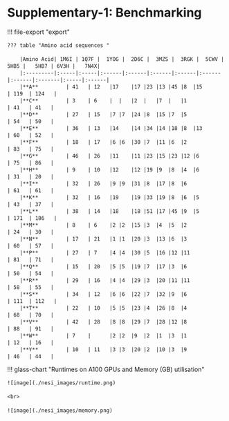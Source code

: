 # Supplementary-1: Benchmarking


!!! file-export "export"


    ??? table "Amino acid sequences "
    
        |Amino Acid| 1M6I | 1Q7F |	1YOG |	2D6C |	3MZS |	3RGK |	5CWV |	5HB5 |	 5HB7 |	6V3H |	 7N4X|
        |:---------|:-----|:-----|:------|:------|:------|:------|:------|:------|:-------|:-----|:------|
        |**A**	       | 41	  | 12	 |17	|17	|23	|13	|45	|8	|15	                              | 119	 | 124   |
        |**C**	       | 3	  | 6	 |	|	|2	|	|7	|	|1	                              | 41	 | 41   |
        |**D**	       | 27	  | 15	 |7	|7	|24	|8	|15	|7	|5	                              | 54	 | 50   |
        |**E**	       | 36	  | 13	 |14	|14	|34	|14	|18	|8	|13	                              | 60	 | 52   |
        |**F**	       | 18	  | 17	 |6	|6	|30	|7	|11	|6	|2	                              | 83	 | 75   |
        |**G**	       | 46	  | 26	 |11	|11	|23	|15	|23	|12	|6	                              | 75	 | 86   |
        |**H**	       | 9	  | 10	 |12	|12	|19	|9	|8	|4	|6	                              | 31	 | 20   |
        |**I**	       | 32	  | 26	 |9	|9	|31	|8	|17	|8	|6	                              | 61	 | 61   |
        |**K**	       | 32	  | 16	 |19	|19	|33	|19	|8	|6	|5	                              | 43	 | 37   |
        |**L**	       | 38	  | 14	 |18	|18	|51	|17	|45	|9	|5	                              | 171	 | 186   |
        |**M**	       | 8	  | 6	 |2	|2	|15	|3	|4	|5	|2	                              | 24	 | 30   |
        |**N**	       | 17	  | 21	 |1	|1	|20	|3	|13	|6	|3	                              | 60	 | 57   |
        |**P**	       | 27	  | 7	 |4	|4	|30	|5	|16	|12	|11	                              | 81	 | 71   |
        |**Q**	       | 15	  | 20	 |5	|5	|19	|7	|17	|3	|6	                              | 50	 | 54   |
        |**R**	       | 29	  | 16	 |4	|4	|29	|3	|20	|11	|11	                              | 58	 | 55   |
        |**S**	       | 34	  | 12	 |6	|6	|22	|7	|32	|9	|6	                              | 111	 | 112   |
        |**T**	       | 22	  | 10	 |5	|5	|23	|4	|26	|8	|4	                              | 68	 | 70   |
        |**V**	       | 42	  | 28	 |8	|8	|29	|7	|28	|12	|8	                              | 88	 | 91   |
        |**W**	       | 7	  | 	 |2	|2	|9	|2	|1	|3	|1	                              | 12	 | 16   |
        |**Y**	       | 10	  | 11	 |3	|3	|20	|2	|10	|3	|9	                              | 46	 | 44   |
    

!!! glass-chart "Runtimes on A100 GPUs and Memory (GB) utilisation"

    ![image](./nesi_images/runtime.png)

    <br>

    ![image](./nesi_images/memory.png)
